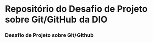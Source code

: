 # Repositório do Desafio de Projeto sobre Git/GitHub da DIO
### Desafio de Projeto sobre Git/Github
